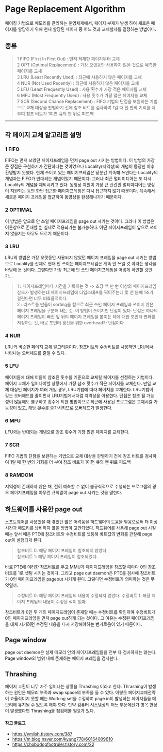 # Page Replacement Algorithm

페이징 기법으로 메모리를 관리하는 운영체제에서, 페이지 부재가 발생 하여 새로운 페이지를 할당하기 위해 현재 할당된 페이지 중 어느 것과 교체할지를 결정하는 방법이다.

## 종류
> 1 FIFO (First In First Out)       : 먼저 적재한 페이지부터 교체<br>
2 OPT (Optimal Replacement)       : 가장 오랫동안 사용하지 않을 것으로 예측한 페이지를 교체<br>
3 LRU (Least Recently Used)       : 최근에 사용하지 않은 페이지를 교체<br>
4 NUR (Not Used Recently)         : 최근에 사용하지 않은 페이지를 교체<br>
5 LFU (Least Frequently Used)     : 사용 횟수가 가장 적은 페이지를 교체<br>
6 MFU (Most Frequently Used)      : 사용 횟수가 가장 많은 페이지를 교체<br>
7 SCR (Second Chance Replacement) : FIFO 기법의 단점을 보완하는 기법으로 교체 대상을 판별하기 전에 참조 비트를 
검사하여 1일 때 한 번의 기회를 더 부여 참조 비트가 1이면 큐의 맨 뒤로 피드백
------

## 각 페이지 교체 알고리즘 설명

### 1 FIFO

FIFO는 먼저 쓰였던 페이지프레임을 먼저 page out 시키는 방법이다. 이 방법의 가장 큰 장점은 구현하기가 간단하다는 것이었으나 Locality(지역성)의 개념이 등장한 이후 환영받지 못했다. 현재 쓰이고 있는 페이지프레임은 당분간 계속해 쓰인다는 Locality의 개념과는 FIFO가 반대되는 개념이었기 때문이다. 그러나 최근 멀티미디어는 또 다시 Locality의 개념을 제외시키고 있다. 동영상 지원이 가장 큰 관건인 멀티미디어는 영상이 지원되는 동안 한번 접근한 페이지프레임은 다시 접근하지 않기 때문이다. 계속해서 새로운 페이지 프레임을 접근하여 동영상을 완성해나가기 때문이다.

### 2 OPTIMAL

이 방법은 앞으로 안 쓰일 페이지프레임을 page out 시키는 것이다. 그러나 이 방법은 이론상으로 존재할 뿐 실제로 적용되기는 불가능하다. 어떤 페이지프레임이 앞으로 쓰이지 않을지는 아무도 모르기 때문이다.

### 3 LRU

LRU의 방법은 가장 오랫동안 사용되지 않았던 페이지 프레임을 page out 시키는 방법으로 Locality를 전제로 현재 안 쓰이는 페이지프레임은 계속 안 쓰일 것 이라는 생각을 바탕에 둔 것이다.
그렇다면 가장 최근에 안 쓰인 페이지프레임을 어떻게 확인할 것인가...
> 1 : 페이지프레임마다 시간을 기록하는 것 -> 초당 백 만 번 이상의 페이지프레임참조가 발생하는데 페이지프레임에 타입스태프를 찍어주는데 몇 천 분에 1초가 걸린다면 너무 비효율적이다. <br>
2 : 리스트를 만들어 sorting을 함으로 최근 쓰인 페이지 프레임과 쓰이지 않은 페이지 프레임을 구분해 내는 것. 이 방법이 쓰이지만 단점이 있다. 단점은 하나의 페이지 프레임이 빠진 앞 뒤의 페이지 프레임을 붙이는 데에 대한 포인터 변화를 저장하는 것, 바로 포인터 갱신을 위한 overhead가 단점이다.

### 4 NUR

LRU와 비슷한 페이지 교체 알고리즘이다. 참조비트와 수정비트를 사용하면 LRU에서 나타나는 오버헤드를 줄일 수 있다.

### 5 LFU

페이지들에 대해 이들이 참조된 횟수를 기준으로 교체될 페이지를 선정하는 기법이다. 페이지 교체가 일어나야할 상황에서 가장 참조 횟수가 적은 페이지를 교체한다. 만일 교체 대상인 페이지가 여러 개일 경우, LRU기법에 따라 페이지를 교체한다.
LRU기법이 갖는 오버헤드를 줄이면서 LRU기법에서처럼 지역성을 이용한다. 단점은 참조 될 가능성이 많음에도 불구하고 횟수에 의한 방법이므로 최근에 사용된 프로그램은 교체시킬 가능성이 있고, 해당 횟수를 증가시키므로 오버헤드가 발생한다.

### 6 MFU

LFU와는 반대되는 개념으로 참조 횟수가 가장 많은 페이지를 교체한다.

### 7 SCR

FIFO 기법의 단점을 보완하는 기법으로 교체 대상을 판별하기 전에 참조 비트를 검사하여 1일 때 한 번의 기회를 더 부여 참조 비트가 1이면 큐의 맨 뒤로 피드백

### 8 RAMDOM

지역성이 존재하지 않은 채, 전혀 예측할 수 없이 불규칙적으로 수행되는 프로그램의 경우 페이지프레임을 아무런 규칙없이 page out 시키는 것을 말한다.

## 하드웨어를 사용한 page out

소프트웨어를 사용했을 때 겪었던 많은 어려움을 하드웨어의 도움을 받음으로써 더 이상 시간과 메모리를 낭비하지 않을 방법이 고안되었다. 하드웨어를 사용해 page out 시킬 때는 앞서 배운 PTE에 참조비트와 수정비트를 셋팅해 비트값의 변화를 관찰해 page out이 실행되게 된다.

> 참조비트 0: 해당 페이지 프레임이 참조되지 않았다. <br>
참조비트 1: 해당 페이지 프레임이 참조되었다.

바로 PTE에 이러한 참조비트를 두고 MMU가 페이지프레임을 참조할 때마다 0인 참조비트를 1로 셋팅 시키는 것이다. 그리고 page out daemon은 PTE를 검사해 참조비트가 0인 페이지프레임을 pageout 시키게 된다. 그렇다면 수정비트가 의미하는 것은 무엇일까.

> 수정비트 0: 해당 페이지 프레임의 내용이 수정되지 않았다.
수정비트 1: 해당 페이지 프레임의 내용이 수정된 적이 있따.

참조비트가 0인 두 개의 페이지프레임이 존재할 때는 수정비트를 확인하여 수정비트가 0인 페이지프레임을 먼저 page out하게 되는 것이다. 그 이유는 수정된 페이지프레임을 대체 시키려면 수정된 내용을 다시 저장해야하는 번거로움이 있기 때문이다.

## Page window

page out daemon은 실제 메모리 안의 페이지프레임들을 전부 다 검사하지는 않는다. Page window의 범위 내에 존재하는 페이지 프레임을 검사한다.

## Thrashing

페이지 교환이 너무 자주 일어나는 상황을 Thrashing 이라고 한다. Thrashing이 발생하는 원인은 메모리 부족과 swap space의 부족을 들 수 있다. 이렇듯 페이지교체전략이 효율적이지 못할 때는 Working set을 수정하여 page in이 발생하는 페이지들을 메모리에 유지될 수 있도록 해야 한다. 만약 컴퓨터 시스템상의 어느 부문에선가 병목 현상이 발생했다면 Thrashing을 점검해볼 필요가 있다.

#### 참고 블로그
- https://vmilsh.tistory.com/387
- https://m.blog.naver.com/kyung778/60164009610
- https://chobodogfootruler.tistory.com/22